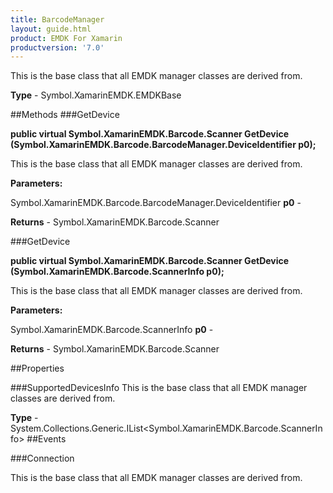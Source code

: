 ```yaml
---
title: BarcodeManager
layout: guide.html
product: EMDK For Xamarin 
productversion: '7.0' 
---
```

This is the base class that all EMDK manager classes are derived from.

**Type** - Symbol.XamarinEMDK.EMDKBase

##Methods
###GetDevice

**public virtual Symbol.XamarinEMDK.Barcode.Scanner GetDevice (Symbol.XamarinEMDK.Barcode.BarcodeManager.DeviceIdentifier p0);**

This is the base class that all EMDK manager classes are derived from.

**Parameters:**

Symbol.XamarinEMDK.Barcode.BarcodeManager.DeviceIdentifier **p0**  - 
        

**Returns** - Symbol.XamarinEMDK.Barcode.Scanner

###GetDevice

**public virtual Symbol.XamarinEMDK.Barcode.Scanner GetDevice (Symbol.XamarinEMDK.Barcode.ScannerInfo p0);**

This is the base class that all EMDK manager classes are derived from.

**Parameters:**

Symbol.XamarinEMDK.Barcode.ScannerInfo **p0**  - 
        

**Returns** - Symbol.XamarinEMDK.Barcode.Scanner

##Properties

###SupportedDevicesInfo
This is the base class that all EMDK manager classes are derived from.

**Type** - System.Collections.Generic.IList<Symbol.XamarinEMDK.Barcode.ScannerInfo>
##Events

###Connection

This is the base class that all EMDK manager classes are derived from.


